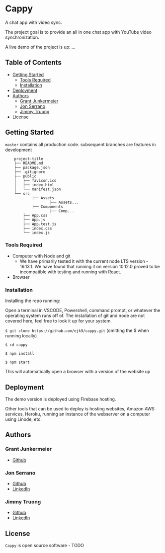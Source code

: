 # Cappy
A chat app with video sync.

The project goal is to provide an all in one chat app with YouTube video synchronization.

A live demo of the project is up: ...

## Table of Contents
- [Getting Started](#getting-started)
  - [Tools Required](#tools-required)
  - [Installation](#installation)
- [Deployment](#deployment)
- [Authors](#authors)
  - [Grant Junkermeier](#grant-junkermeier)
  - [Jon Serrano](#jon-serrano)
  - [Jimmy Truong](#jimmy-truong)
- [License](#license)

## Getting Started

`master` contains all production code.
subsequent branches are features in development

```
	project-title
	├── README.md
	├── package.json
	├── .gitignore
	├── public
	│   ├── favicon.ico
	│   ├── index.html
	│   └── manifest.json
	└── src
        	├── Assets
            		├── Assets...
        	├── Components
            		├── Comp...
		├── App.css
		├── App.js
		├── App.test.js
		├── index.css
		└── index.js
```

### Tools Required 

* Computer with Node and git
  * We have primarily tested it with the current node LTS version - $16.13.1$. We have found that running it on version $10.12.0$ proved to be incompatible with testing and running with React.
* Browser

### Installation

Installing the repo running:

Open a terminal in VSCODE, Powershell, command prompt, or whatever the operating system runs off of. The installation of git and node are not covered here, feel free to look it up for your system.

`$ git clone https://github.com/ejk9/cappy.git` (omitting the $ when running locally)

`$ cd cappy`

`$ npm install`

`$ npm start`

This will automatically open a browser with a version of the website up

## Deployment 

The demo version is deployed using Firebase hosting.

Other tools that can be used to deploy is hosting websites, Amazon AWS services, Heroku, running an instance of the webserver on a computer using Linode, etc.

## Authors

### Grant Junkermeier
* [Github](https://github.com/Utaha-Kasumigod)

### Jon Serrano 
* [Github](https://github.com/ejk9)
* [LinkedIn](https://www.linkedin.com/in/jon-serrano-02489a145/)

### Jimmy Truong
* [Github](https://github.com/jqt-designs)
* [LinkedIn](https://www.linkedin.com/in/jimmy-truong-3173101a4/)

## License

`Cappy` is open source software - TODO
